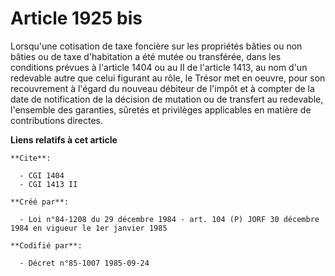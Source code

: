 # Article 1925 bis

Lorsqu'une cotisation de taxe foncière sur les propriétés bâties ou non bâties ou de taxe d'habitation a été mutée ou
transférée, dans les conditions prévues à l'article 1404 ou au II de l'article 1413, au nom d'un redevable autre que celui
figurant au rôle, le Trésor met en oeuvre, pour son recouvrement à l'égard du nouveau débiteur de l'impôt et à compter de la
date de notification de la décision de mutation ou de transfert au redevable, l'ensemble des garanties, sûretés et privilèges
applicables en matière de contributions directes.

**Liens relatifs à cet article**

	**Cite**:

	  - CGI 1404
	  - CGI 1413 II

	**Créé par**:

	  - Loi n°84-1208 du 29 décembre 1984 - art. 104 (P) JORF 30 décembre 1984 en vigueur le 1er janvier 1985

	**Codifié par**:

	  - Décret n°85-1007 1985-09-24
